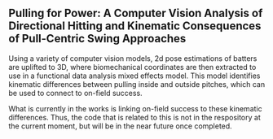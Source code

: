 ## Pulling for Power: A Computer Vision Analysis of Directional Hitting and Kinematic Consequences of Pull-Centric Swing Approaches 
Using a variety of computer vision models, 2d pose estimations of batters are uplifted to 3D, where biomechanical coordinates are then extracted 
to use in a functional data analysis mixed effects model. This model identifies kinematic differences between pulling inside and outside pitches,
which can be used to connect to on-field success.

What is currently in the works is linking on-field success to these kinematic differences. Thus, the code that is related to this is not in the
respository at the current moment, but will be in the near future once completed. 
